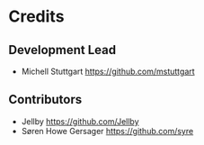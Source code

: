 # Credits

## Development Lead

* Michell Stuttgart <https://github.com/mstuttgart>

## Contributors

* Jellby <https://github.com/Jellby>
* Søren Howe Gersager <https://github.com/syre>
